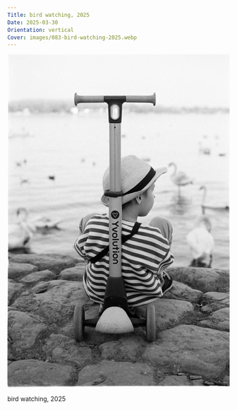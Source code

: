 ```yaml
---
Title: bird watching, 2025
Date: 2025-03-30
Orientation: vertical
Cover: images/083-bird-watching-2025.webp
---
```


![](images/083-bird-watching-2025@2x.webp)

bird watching, 2025

